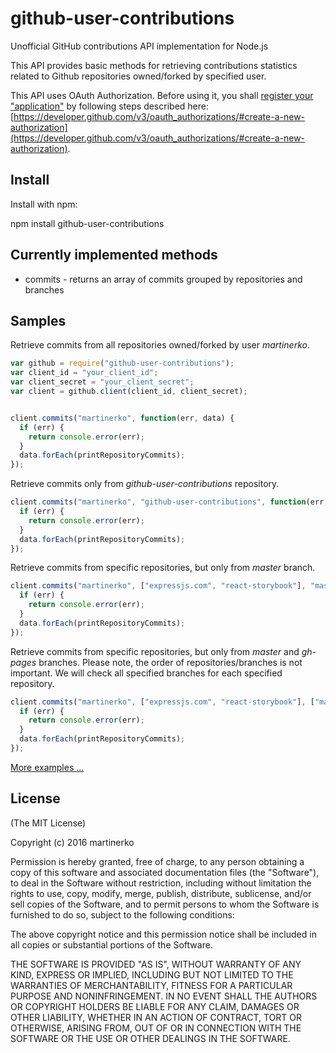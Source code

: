 # github-user-contributions
Unofficial GitHub contributions API implementation for Node.js

This API provides basic methods for retrieving contributions statistics related to Github repositories owned/forked by specified user.

This API uses OAuth Authorization. Before using it, you shall [register your "application"](https://github.com/settings/applications/new) by following steps described here: [https://developer.github.com/v3/oauth_authorizations/#create-a-new-authorization](https://developer.github.com/v3/oauth_authorizations/#create-a-new-authorization).

## Install

Install with npm:

npm install github-user-contributions

## Currently implemented methods

- commits - returns an array of commits grouped by repositories and branches

## Samples

Retrieve commits from all repositories owned/forked by user *martinerko*.

```js
var github = require("github-user-contributions");
var client_id = "your_client_id";
var client_secret = "your_client_secret";
var client = github.client(client_id, client_secret);


client.commits("martinerko", function(err, data) {
  if (err) {
    return console.error(err);
  }
  data.forEach(printRepositoryCommits);
});
```

Retrieve commits only from *github-user-contributions* repository.

```js
client.commits("martinerko", "github-user-contributions", function(err, data) {
  if (err) {
    return console.error(err);
  }
  data.forEach(printRepositoryCommits);
});
```

Retrieve commits from specific repositories, but only from *master* branch.

```js
client.commits("martinerko", ["expressjs.com", "react-storybook"], "master", function(err, data) {
  if (err) {
    return console.error(err);
  }
  data.forEach(printRepositoryCommits);
});
```

Retrieve commits from specific repositories, but only from *master* and *gh-pages* branches.
Please note, the order of repositories/branches is not important.
We will check all specified branches for each specified repository.
```js
client.commits("martinerko", ["expressjs.com", "react-storybook"], ["master", "gh-pages"], function(err, data) {
  if (err) {
    return console.error(err);
  }
  data.forEach(printRepositoryCommits);
});
```

[More examples ...](https://github.com/martinerko/github-user-contributions/tree/master/examples)

## License
(The MIT License)

Copyright (c) 2016 martinerko

Permission is hereby granted, free of charge, to any person obtaining a copy of this software and associated documentation files (the "Software"), to deal in the Software without restriction, including without limitation the rights to use, copy, modify, merge, publish, distribute, sublicense, and/or sell copies of the Software, and to permit persons to whom the Software is furnished to do so, subject to the following conditions:

The above copyright notice and this permission notice shall be included in all copies or substantial portions of the Software.

THE SOFTWARE IS PROVIDED "AS IS", WITHOUT WARRANTY OF ANY KIND, EXPRESS OR IMPLIED, INCLUDING BUT NOT LIMITED TO THE WARRANTIES OF MERCHANTABILITY, FITNESS FOR A PARTICULAR PURPOSE AND NONINFRINGEMENT. IN NO EVENT SHALL THE AUTHORS OR COPYRIGHT HOLDERS BE LIABLE FOR ANY CLAIM, DAMAGES OR OTHER LIABILITY, WHETHER IN AN ACTION OF CONTRACT, TORT OR OTHERWISE, ARISING FROM, OUT OF OR IN CONNECTION WITH THE SOFTWARE OR THE USE OR OTHER DEALINGS IN THE SOFTWARE.
